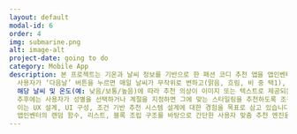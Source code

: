 ```yaml
---
layout: default
modal-id: 6
order: 4
img: submarine.png
alt: image-alt
project-date: going to do
category: Mobile App
description: 본 프로젝트는 기온과 날씨 정보를 기반으로 한 패션 코디 추천 앱을 앱인벤터를 활용해 개발해보고 싶습니다.  
  사용자가 ‘다음날’ 버튼을 누르면 매일 날씨가 무작위로 변하고(맑음, 흐림, 비 중 택1),  
  해당 날씨 및 온도(예: 낮음/보통/높음)에 따라 추천 의상이 이미지 또는 텍스트로 제공되는 구조입니다.  
  추후에는 사용자가 성별을 선택하거나 계절을 지정하면 그에 맞는 스타일링을 추천하도록 조건 분기를 다양화할 계획이며,  
  이는 UX 설계, UI 구성, 조건 기반 추천 시스템 설계에 대한 경험을 목표로 삼고 있습니다.  
  앱인벤터의 랜덤 함수, 리스트, 블록 조립 구조를 바탕으로 간단한 사용자 맞춤 추천 엔진을 구현하는 것이 목표입니다.
---
```


